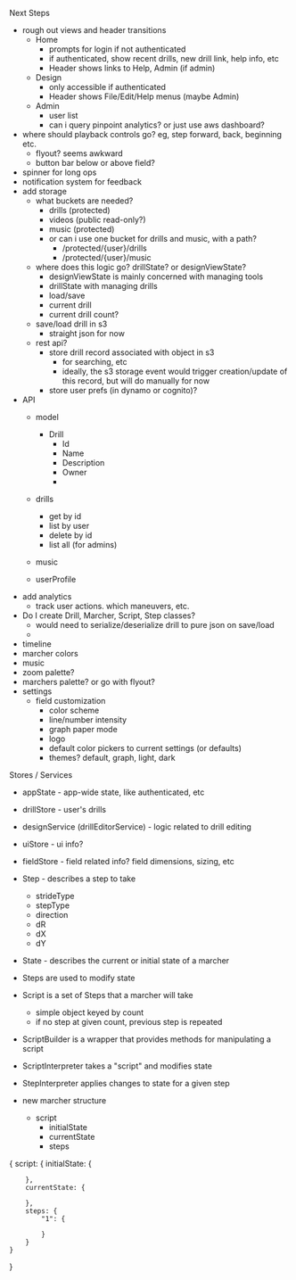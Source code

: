 Next Steps
* rough out views and header transitions
  * Home 
    * prompts for login if not authenticated
    * if authenticated, show recent drills, new drill link, help info, etc
    * Header shows links to Help, Admin (if admin)
  * Design
    * only accessible if authenticated
    * Header shows File/Edit/Help menus (maybe Admin)
  * Admin
    * user list
    * can i query pinpoint analytics? or just use aws dashboard?
* where should playback controls go?  eg, step forward, back, beginning etc.
  * flyout?  seems awkward
  * button bar below or above field?
* spinner for long ops
* notification system for feedback
* add storage
    * what buckets are needed?
        * drills (protected)
        * videos (public read-only?)
        * music (protected)
        * or can i use one bucket for drills and music, with a path?
            * /protected/{user}/drills
            * /protected/{user}/music
    * where does this logic go? drillState? or designViewState?
        * designViewState is mainly concerned with managing tools
        * drillState with managing drills
        * load/save
        * current drill
        * current drill count?
    * save/load drill in s3
      * straight json for now
    * rest api?
      * store drill record associated with object in s3
        * for searching, etc
        * ideally, the s3 storage event would trigger creation/update of this record, but will do manually for now
      * store user prefs (in dynamo or cognito)?
* API
    * model
        * Drill
            * Id
            * Name
            * Description
            * Owner
            * 
    * drills
        * get by id
        * list by user
        * delete by id
        * list all (for admins)
        
    * music
    * userProfile
* add analytics
    * track user actions. which maneuvers, etc.
* Do I create Drill, Marcher, Script, Step classes?
    * would need to serialize/deserialize drill to pure json on save/load
    * 
* timeline
* marcher colors
* music
* zoom palette?
* marchers palette? or go with flyout?
* settings
    * field customization
        * color scheme
        * line/number intensity
        * graph paper mode
        * logo
        * default color pickers to current settings (or defaults)
        * themes? default, graph, light, dark


Stores / Services
* appState - app-wide state, like authenticated, etc
* drillStore - user's drills
* designService (drillEditorService) - logic related to drill editing
* uiStore - ui info?
* fieldStore - field related info? field dimensions, sizing, etc

* Step - describes a step to take
    * strideType
    * stepType
    * direction
    * dR
    * dX
    * dY
* State - describes the current or initial state of a marcher
* Steps are used to modify state
* Script is a set of Steps that a marcher will take
    * simple object keyed by count
    * if no step at given count, previous step is repeated
* ScriptBuilder is a wrapper that provides methods for manipulating a script
* ScriptInterpreter takes a "script" and modifies state
* StepInterpreter applies changes to state for a given step
* new marcher structure
    * script
        * initialState
        * currentState
        * steps

{
    script: {
        initialState: {

        },
        currentState: {

        },
        steps: {
            "1": {

            }
        }
    }
}


